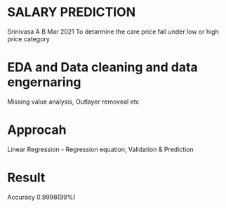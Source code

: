 # SALARY PREDICTION
 Srinivasa A B 
Mar 2021
To detarmine the care price fall under low or high price category
 # EDA and Data cleaning and data engernaring
  Missing value analysis, Outlayer removeal etc
 # Approcah
  Linear Regression - Regression equation, Validation & Prediction
 # Result
  Accuracy 0.9998(99%)
